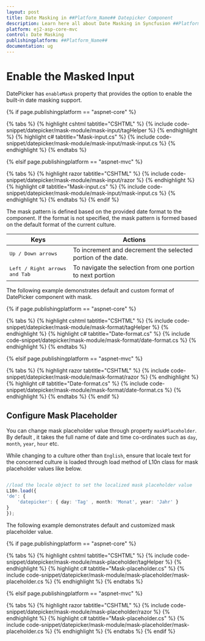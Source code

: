 ```yaml
---
layout: post
title: Date Masking in ##Platform_Name## Datepicker Component
description: Learn here all about Date Masking in Syncfusion ##Platform_Name## Datepicker component and more.
platform: ej2-asp-core-mvc
control: Date Masking
publishingplatform: ##Platform_Name##
documentation: ug
---
```



# Enable the Masked Input

DatePicker has `enableMask` property that provides the option to enable the built-in date masking support.

{% if page.publishingplatform == "aspnet-core" %}

{% tabs %}
{% highlight cshtml tabtitle="CSHTML" %}
{% include code-snippet/datepicker/mask-module/mask-input/tagHelper %}
{% endhighlight %}
{% highlight c# tabtitle="Mask-input.cs" %}
{% include code-snippet/datepicker/mask-module/mask-input/mask-input.cs %}
{% endhighlight %}
{% endtabs %}

{% elsif page.publishingplatform == "aspnet-mvc" %}

{% tabs %}
{% highlight razor tabtitle="CSHTML" %}
{% include code-snippet/datepicker/mask-module/mask-input/razor %}
{% endhighlight %}
{% highlight c# tabtitle="Mask-input.cs" %}
{% include code-snippet/datepicker/mask-module/mask-input/mask-input.cs %}
{% endhighlight %}
{% endtabs %}
{% endif %}



The mask pattern is defined based on the provided date format to the component. If the format is not specified, the mask pattern is formed based on the default format of the current culture.

| **Keys** | **Actions** |
| --- | --- |
| <kbd>Up / Down arrows</kbd> | To increment and decrement the selected portion of the date. |
| <kbd>Left / Right arrows and Tab</kbd> | To navigate the selection from one portion to next portion |

The following example demonstrates default and custom format of DatePicker component with mask.

{% if page.publishingplatform == "aspnet-core" %}

{% tabs %}
{% highlight cshtml tabtitle="CSHTML" %}
{% include code-snippet/datepicker/mask-module/mask-format/tagHelper %}
{% endhighlight %}
{% highlight c# tabtitle="Date-format.cs" %}
{% include code-snippet/datepicker/mask-module/mask-format/date-format.cs %}
{% endhighlight %}
{% endtabs %}

{% elsif page.publishingplatform == "aspnet-mvc" %}

{% tabs %}
{% highlight razor tabtitle="CSHTML" %}
{% include code-snippet/datepicker/mask-module/mask-format/razor %}
{% endhighlight %}
{% highlight c# tabtitle="Date-format.cs" %}
{% include code-snippet/datepicker/mask-module/mask-format/date-format.cs %}
{% endhighlight %}
{% endtabs %}
{% endif %}



## Configure Mask Placeholder

You can change mask placeholder value through property `maskPlaceholder`. By default , it takes the full name of date and time co-ordinates such as `day`, `month`, `year`, `hour` etc.

While changing to a culture other than `English`, ensure that locale text for the concerned culture is loaded through load method of L10n class for mask placeholder values like below.

```typescript

//load the locale object to set the localized mask placeholder value
L10n.load({
'de': {
    'datepicker': { day: 'Tag' , month: 'Monat', year: 'Jahr' }
}
});

```

The following example demonstrates default and customized mask placeholder value.

{% if page.publishingplatform == "aspnet-core" %}

{% tabs %}
{% highlight cshtml tabtitle="CSHTML" %}
{% include code-snippet/datepicker/mask-module/mask-placeholder/tagHelper %}
{% endhighlight %}
{% highlight c# tabtitle="Mask-placeholder.cs" %}
{% include code-snippet/datepicker/mask-module/mask-placeholder/mask-placeholder.cs %}
{% endhighlight %}
{% endtabs %}

{% elsif page.publishingplatform == "aspnet-mvc" %}

{% tabs %}
{% highlight razor tabtitle="CSHTML" %}
{% include code-snippet/datepicker/mask-module/mask-placeholder/razor %}
{% endhighlight %}
{% highlight c# tabtitle="Mask-placeholder.cs" %}
{% include code-snippet/datepicker/mask-module/mask-placeholder/mask-placeholder.cs %}
{% endhighlight %}
{% endtabs %}
{% endif %}


